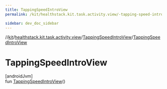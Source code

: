 ```yaml
---
title: TappingSpeedIntroView
permalink: /kit/healthstack.kit.task.activity.view/-tapping-speed-intro-view/-tapping-speed-intro-view.html

sidebar: dev_doc_sidebar
---
```

//[kit](../../../kit.html)/[healthstack.kit.task.activity.view](../index.html)/[TappingSpeedIntroView](index.html)/[TappingSpeedIntroView](-tapping-speed-intro-view.html)



# TappingSpeedIntroView



[androidJvm]\
fun [TappingSpeedIntroView](-tapping-speed-intro-view.html)()





